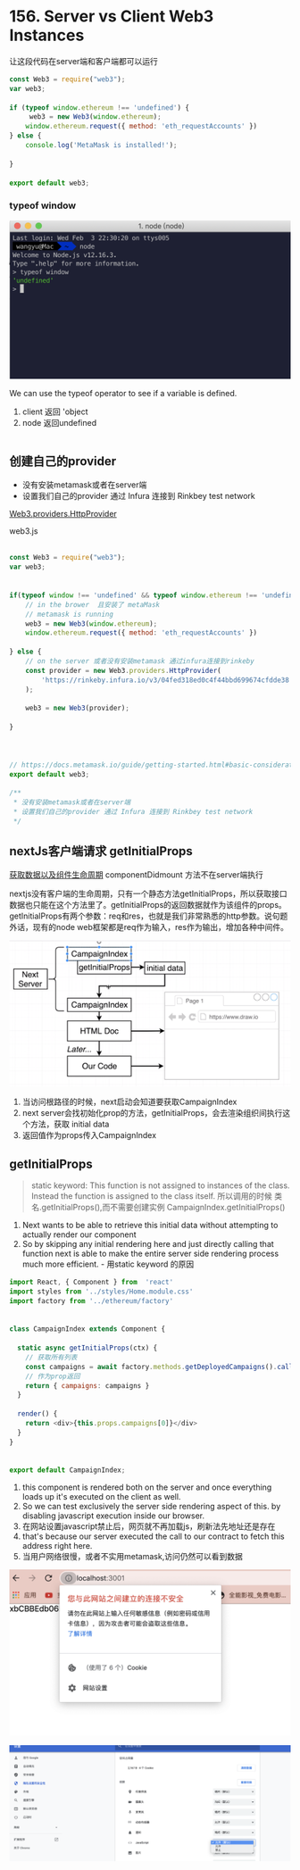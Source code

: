 # 156. Server vs Client Web3 Instances
让这段代码在server端和客户端都可以运行
```javascript
const Web3 = require("web3");
var web3;

if (typeof window.ethereum !== 'undefined') {
	 web3 = new Web3(window.ethereum);
	window.ethereum.request({ method: 'eth_requestAccounts' })
} else {
	console.log('MetaMask is installed!');
	
}

export default web3;
```


### typeof window

![img](../image/section7/12.png ':size=600')


We can use the typeof operator to see if a variable is defined.

1. client 返回 'object
2. node 返回undefined

```javascript


```



## 创建自己的provider

* 没有安装metamask或者在server端
* 设置我们自己的provider 通过 Infura 连接到 Rinkbey test network 
  
[Web3.providers.HttpProvider](https://web3js.readthedocs.io/en/v1.2.11/include_package-core.html?highlight=httpProvider)


web3.js

```javascript

const Web3 = require("web3");
var web3;


if(typeof window !== 'undefined' && typeof window.ethereum !== 'undefined') { // client 返回 object
	// in the brower  且安装了 metaMask
	// metamask is running
	web3 = new Web3(window.ethereum);
	window.ethereum.request({ method: 'eth_requestAccounts' })

} else {
	// on the server 或者没有安装metamask 通过infura连接到rinkeby
	const provider = new Web3.providers.HttpProvider(
		'https://rinkeby.infura.io/v3/04fed318ed0c4f44bbd699674cfdde38'
	);

	web3 = new Web3(provider);

}



// https://docs.metamask.io/guide/getting-started.html#basic-considerations
export default web3;

/**
 * 没有安装metamask或者在server端
 * 设置我们自己的provider 通过 Infura 连接到 Rinkbey test network 
 */
```


## nextJs客户端请求 getInitialProps

[获取数据以及组件生命周期](https://www.bookstack.cn/read/next.js-zh/%E8%8E%B7%E5%8F%96%E6%95%B0%E6%8D%AE%E4%BB%A5%E5%8F%8A%E7%BB%84%E4%BB%B6%E7%94%9F%E5%91%BD%E5%91%A8%E6%9C%9F.md)
componentDidmount 方法不在server端执行

nextjs没有客户端的生命周期，只有一个静态方法getInitialProps，所以获取接口数据也只能在这个方法里了。getInitialProps的返回数据就作为该组件的props。getInitialProps有两个参数：req和res，也就是我们非常熟悉的http参数。说句题外话，现有的node web框架都是req作为输入，res作为输出，增加各种中间件。



![img](../image/section7/13.png ':size=600')

1. 当访问根路径的时候，next启动会知道要获取CampaignIndex
2. next server会找初始化prop的方法，getInitialProps，会去渲染组织间执行这个方法，获取 initial data
3. 返回值作为props传入CampaignIndex

## getInitialProps


>static keyword: This function is not assigned to instances of the class. Instead the function is assigned to the class itself. 所以调用的时候 类名.getInitialProps(),而不需要创建实例 CampaignIndex.getInitialProps()

1. Next wants to be able to retrieve this initial data without attempting to actually render our component
2. So by skipping any initial rendering here and just directly calling that function next is able to make the entire server side rendering process much more efficient. - 用static keyword 的原因

```javascript
import React, { Component } from  'react'
import styles from '../styles/Home.module.css'
import factory from '../ethereum/factory'


class CampaignIndex extends Component {

  static async getInitialProps(ctx) {
    // 获取所有列表
    const campaigns = await factory.methods.getDeployedCampaigns().call();
    // 作为prop返回
    return { campaigns: campaigns }
  }

  render() {
    return <div>{this.props.campaigns[0]}</div>
  }
}


export default CampaignIndex;
```


1. this component is rendered both on the server and once everything loads up it's executed on the client as well.
2. So we can test exclusively the server side rendering aspect of this. by disabling javascript execution inside our browser.
3. 在网站设置javascript禁止后，网页就不再加载js，刷新法先地址还是存在
4. that's because our server executed the call to our contract to fetch this address right here.
5. 当用户网络很慢，或者不实用metamask,访问仍然可以看到数据


![img](../image/section7/14.png ':size=600')

![img](../image/section7/15.png ':size=600')
   

